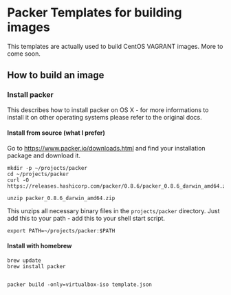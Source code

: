 # Packer Templates for building images

This templates are actually used to build CentOS VAGRANT images. More to come soon.

## How to build an image

### Install packer

This describes how to install packer on OS X - for more informations to install it on other operating systems please refer to the original docs.

#### Install from source (what I prefer)

Go to https://www.packer.io/downloads.html and find your installation package and download it.

    mkdir -p ~/projects/packer
    cd ~/projects/packer
    curl -O https://releases.hashicorp.com/packer/0.8.6/packer_0.8.6_darwin_amd64.zip

    unzip packer_0.8.6_darwin_amd64.zip

This unzips all necessary binary files in the <code>projects/packer</code> directory. Just add this to your path - add this to your shell start script.

    export PATH=~/projects/packer:$PATH

#### Install with homebrew

    brew update
    brew install packer


    packer build -only=virtualbox-iso template.json
